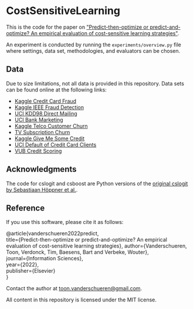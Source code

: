 # CostSensitiveLearning

This is the code for the paper on ["Predict-then-optimize or predict-and-optimize? An empirical evaluation of cost-sensitive learning strategies"](https://www.sciencedirect.com/science/article/pii/S0020025522001542).

An experiment is conducted by running the `experiments/overview.py` file where settings, data set, methodologies, and evaluators can be chosen.

## Data

Due to size limitations, not all data is provided in this repository. Data sets can be found online at the following links: 
- [Kaggle Credit Card Fraud](https://www.kaggle.com/mlg-ulb/creditcardfraud)
- [Kaggle IEEE Fraud Detection](https://www.kaggle.com/c/ieee-fraud-detection)
- [UCI KDD98 Direct Mailing](http://kdd.ics.uci.edu/databases/kddcup98/kddcup98.html)
- [UCI Bank Marketing](https://archive.ics.uci.edu/ml/datasets/Bank+Marketing)
- [Kaggle Telco Customer Churn](https://www.kaggle.com/blastchar/telco-customer-churn)
- [TV Subscription Churn](https://github.com/albahnsen/CostSensitiveClassification/blob/master/costcla/datasets/data/churn_tv_subscriptions.csv.gz)
- [Kaggle Give Me Some Credit](https://www.kaggle.com/c/GiveMeSomeCredit)
- [UCI Default of Credit Card Clients](https://archive.ics.uci.edu/ml/datasets/default+of+credit+card+clients#)
- [VUB Credit Scoring](https://github.com/vub-dl/data-csl-pdcs)

## Acknowledgments
The code for cslogit and csboost are Python versions of the [original cslogit by Sebastiaan Höppner et al.](https://github.com/SebastiaanHoppner/CostSensitiveLearning).

## Reference
If you use this software, please cite it as follows:

@article{vanderschueren2022predict,  
  title={Predict-then-optimize or predict-and-optimize? An empirical evaluation of cost-sensitive learning strategies}, 
  author={Vanderschueren, Toon, Verdonck, Tim, Baesens, Bart and Verbeke, Wouter},  
  journal={Information Sciences},  
  year={2022},  
  publisher={Elsevier}  
}


Contact the author at [toon.vanderschueren@gmail.com](mailto:toon.vanderschueren@gmail.com).

All content in this repository is licensed under the MIT license.
